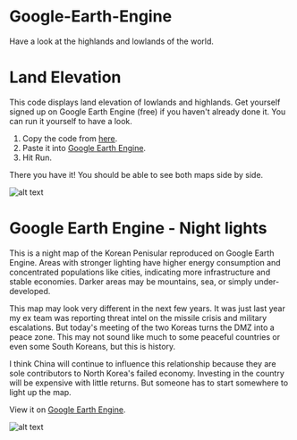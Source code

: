 # Google-Earth-Engine
Have a look at the highlands and lowlands of the world. 

# Land Elevation

This code displays land elevation of lowlands and highlands. Get yourself signed up on Google Earth Engine (free) if you haven't already done it. You can run it yourself to have a look.

1. Copy the code from [here](https://github.com/mayojich/Land_Elevation/blob/master/Land_Elevation_code).
2. Paste it into [Google Earth Engine](https://code.earthengine.google.com/).
3. Hit Run.

There you have it! You should be able to see both maps side by side.

![alt text](https://raw.githubusercontent.com/mayojich/Google-Earth-Engine/master/Land-Elevation/Land%20Elevation_preview.png "Land Elevation")

# Google Earth Engine - Night lights

This is a night map of the Korean Penisular reproduced on Google Earth Engine. Areas with stronger lighting have higher energy consumption and concentrated populations like cities, indicating more infrastructure and stable economies. Darker areas may be mountains, sea, or simply under-developed.

This map may look very different in the next few years. It was just last year my ex team was reporting threat intel on the missile crisis and military escalations. But today's meeting of the two Koreas turns the DMZ into a peace zone. This may not sound like much to some peaceful countries or even some South Koreans, but this is history. 

I think China will continue to influence this relationship because they are sole contributors to North Korea's failed economy. Investing in the country will be expensive with little returns. But someone has to start somewhere to light up the map.

View it on [Google Earth Engine](https://code.earthengine.google.com/e70bbf0aef1655a7a5c1ea32ad608b69).

![alt text](https://raw.githubusercontent.com/mayojich/Google-Earth-Engine/master/Night-Lights/Korean%20Peninsular_Night-lights.jpg "Night Lights")
